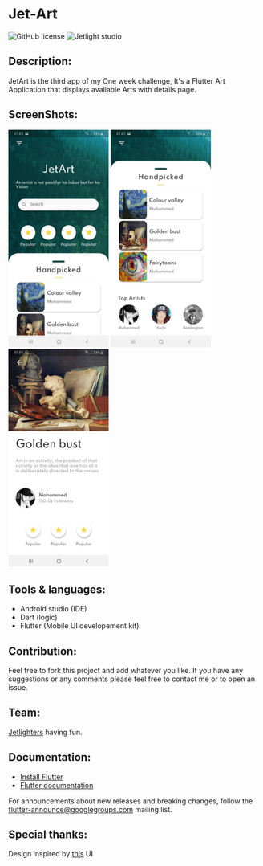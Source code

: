 # Jet-Art

![GitHub license](https://img.shields.io/github/license/Mohammed-Benotmane/Tower-Defense-Game.svg)
![Jetlight studio](https://img.shields.io/badge/Made%20by-Jetlight%20studio-blue.svg?color=082544)

## Description:

JetArt is the third app of my One week challenge, It's a Flutter Art Application that displays available Arts with details page.

## ScreenShots:

<img src="screenshots/s1.jpg" width="200" /> <img src="screenshots/s2.jpg" width="200" /> <img src="screenshots/s3.jpg" width="200" />

## Tools & languages:
* Android studio (IDE)
* Dart (logic)
* Flutter (Mobile UI developement kit)

## Contribution:
Feel free to fork this project and add whatever you like. If you have any suggestions or any comments please feel free to contact me or to open an issue.

## Team:
[Jetlighters](https://github.com/JetLightStudio) having fun.

## Documentation:
* [Install Flutter](https://flutter.dev/get-started/)
* [Flutter documentation](https://flutter.dev/docs)

For announcements about new releases and breaking changes, follow the
[flutter-announce@googlegroups.com](https://groups.google.com/forum/#!forum/flutter-announce)
mailing list.

## Special thanks:
Design inspired by [this](https://www.pinterest.com/pin/1829656087961635/) UI
